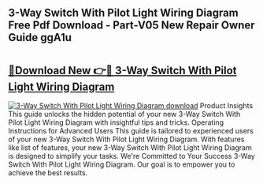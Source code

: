 ## 3-Way Switch With Pilot Light Wiring Diagram Free Pdf Download - Part-V05 New Repair Owner Guide ggA1u

# <h2><a href="http://dft6m2.blite.top/?on=3-Way+Switch+With+Pilot+Light+Wiring+Diagram">🔗Download New 👉🔴 3-Way Switch With Pilot Light Wiring Diagram</a></h2>

[![3-Way Switch With Pilot Light Wiring Diagram download](https://i.imgur.com/lujVjoI.png)](http://dft6m2.blite.top/?on=3-Way+Switch+With+Pilot+Light+Wiring+Diagram)
Product Insights This guide unlocks the hidden potential of your new 3-Way Switch With Pilot Light Wiring Diagram with insightful tips and tricks. Operating Instructions for Advanced Users This guide is tailored to experienced users of your new 3-Way Switch With Pilot Light Wiring Diagram. With features like list of features, your new 3-Way Switch With Pilot Light Wiring Diagram is designed to simplify your tasks. We're Committed to Your Success 3-Way Switch With Pilot Light Wiring Diagram. Our goal is to empower you to achieve the best results.
